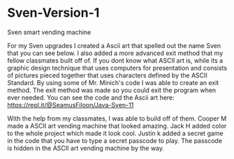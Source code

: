 # Sven-Version-1

Sven smart vending machine

For my Sven upgrades I created a Ascii art that spelled out the name Sven that you can see below. I also added a more advanced exit method that my fellow classmates built off of. If you dont know what ASCII art is, while its a graphic design technique that uses computers for presentation and consists of pictures pieced together that uses characters defined by the ASCII Standard. By using some of Mr. Minich's code I was able to create an exit method. The exit method was made so you could exit the program when ever needed. You can see the code and the Ascii art here:
https://repl.it/@SeamusFiloon/Java-Sven-11      

With the help from my classmates, I was able to build off of them. Cooper M made a ASCII art vending machine that looked amazing.  Jack H added color to the whole project which made it look cool. Justin k added a secret game in the code that you have to type a secret passcode to play. The passcode is hidden in the ASCII art vending machine by the way. 

 
 
 
